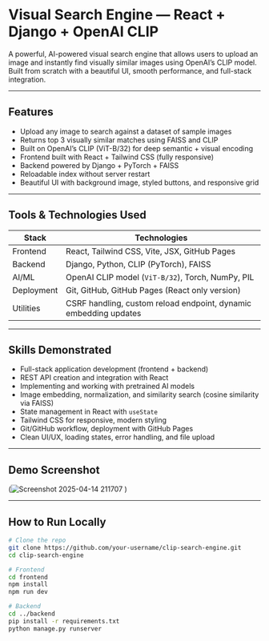 #  Visual Search Engine — React + Django + OpenAI CLIP

A powerful, AI-powered visual search engine that allows users to upload an image and instantly find visually similar images using OpenAI’s CLIP model. Built from scratch with a beautiful UI, smooth performance, and full-stack integration.

---

##  Features

-  Upload any image to search against a dataset of sample images
-  Returns top 3 visually similar matches using FAISS and CLIP
-  Built on OpenAI’s CLIP (ViT-B/32) for deep semantic + visual encoding
-  Frontend built with React + Tailwind CSS (fully responsive)
-  Backend powered by Django + PyTorch + FAISS
-  Reloadable index without server restart
-  Beautiful UI with background image, styled buttons, and responsive grid

---

##  Tools & Technologies Used

| Stack        | Technologies                                                                 |
|--------------|-------------------------------------------------------------------------------|
| Frontend     | React, Tailwind CSS, Vite, JSX, GitHub Pages                                 |
| Backend      | Django, Python, CLIP (PyTorch), FAISS                 |
| AI/ML        | OpenAI CLIP model (`ViT-B/32`), Torch, NumPy, PIL                             |
| Deployment   | Git, GitHub, GitHub Pages (React only version)                               |
| Utilities    | CSRF handling, custom reload endpoint, dynamic embedding updates             |

---

##  Skills Demonstrated

-  Full-stack application development (frontend + backend)
-  REST API creation and integration with React
-  Implementing and working with pretrained AI models
-  Image embedding, normalization, and similarity search (cosine similarity via FAISS)
-  State management in React with `useState`
-  Tailwind CSS for responsive, modern styling
-  Git/GitHub workflow, deployment with GitHub Pages
-  Clean UI/UX, loading states, error handling, and file upload

---

##  Demo Screenshot

(![Screenshot 2025-04-14 211707](https://github.com/user-attachments/assets/eec14247-f28f-40e4-8020-30229b6e71b8)
) <!-- Replace with an actual screenshot path or GitHub URL -->

---

##  How to Run Locally

```bash
# Clone the repo
git clone https://github.com/your-username/clip-search-engine.git
cd clip-search-engine

# Frontend
cd frontend
npm install
npm run dev

# Backend
cd ../backend
pip install -r requirements.txt
python manage.py runserver
